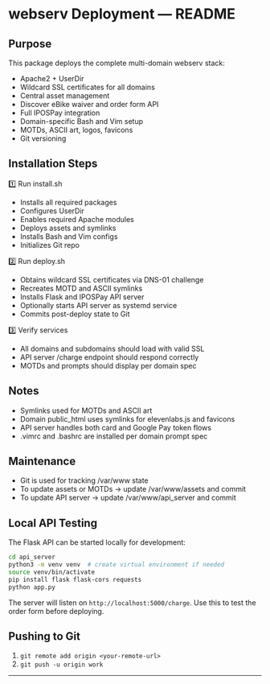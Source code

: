 # webserv Deployment — README

## Purpose

This package deploys the complete multi-domain webserv stack:

- Apache2 + UserDir
- Wildcard SSL certificates for all domains
- Central asset management
- Discover eBike waiver and order form API
- Full IPOSPay integration
- Domain-specific Bash and Vim setup
- MOTDs, ASCII art, logos, favicons
- Git versioning

## Installation Steps

1️⃣ Run install.sh

- Installs all required packages
- Configures UserDir
- Enables required Apache modules
- Deploys assets and symlinks
- Installs Bash and Vim configs
- Initializes Git repo

2️⃣ Run deploy.sh

- Obtains wildcard SSL certificates via DNS-01 challenge
- Recreates MOTD and ASCII symlinks
- Installs Flask and IPOSPay API server
- Optionally starts API server as systemd service
- Commits post-deploy state to Git

3️⃣ Verify services

- All domains and subdomains should load with valid SSL
- API server /charge endpoint should respond correctly
- MOTDs and prompts should display per domain spec

## Notes

- Symlinks used for MOTDs and ASCII art
- Domain public_html uses symlinks for elevenlabs.js and favicons
- API server handles both card and Google Pay token flows
- .vimrc and .bashrc are installed per domain prompt spec

## Maintenance

- Git is used for tracking /var/www state
- To update assets or MOTDs → update /var/www/assets and commit
- To update API server → update /var/www/api_server and commit

## Local API Testing

The Flask API can be started locally for development:

```bash
cd api_server
python3 -m venv venv  # create virtual environment if needed
source venv/bin/activate
pip install flask flask-cors requests
python app.py
```

The server will listen on `http://localhost:5000/charge`. Use this to test the
order form before deploying.

## Pushing to Git
1. `git remote add origin <your-remote-url>`
2. `git push -u origin work`

---

